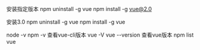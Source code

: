 安装指定版本
npm uninstall -g vue
npm install -g vue@2.0

安装3.0
npm uninstall -g vue
npm install -g vue

node -v
npm -v
查看vue-cli版本
vue -V  vue --version
查看vue版本
npm list vue